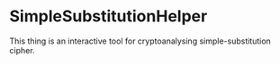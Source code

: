 # SimpleSubstitutionHelper

This thing is an interactive tool for cryptoanalysing simple-substitution cipher.
